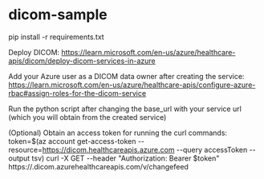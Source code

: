 # dicom-sample

pip install -r requirements.txt 

Deploy DICOM:
https://learn.microsoft.com/en-us/azure/healthcare-apis/dicom/deploy-dicom-services-in-azure

Add your Azure user as a DICOM data owner after creating the service:
https://learn.microsoft.com/en-us/azure/healthcare-apis/configure-azure-rbac#assign-roles-for-the-dicom-service

Run the python script after changing the base_url with your service url (which you will obtain from the created service)

(Optional) Obtain an access token for running the curl commands:
token=$(az account get-access-token --resource=https://dicom.healthcareapis.azure.com --query accessToken --output tsv)
curl -X GET --header "Authorization: Bearer $token"  https://<workspacename-dicomservicename>.dicom.azurehealthcareapis.com/v<version of REST API>/changefeed

